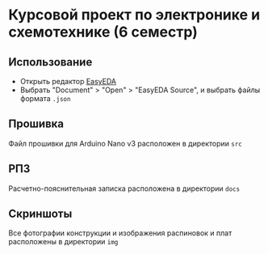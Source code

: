 # Курсовой проект по электронике и схемотехнике (6 семестр)

## Использование        

- Открыть редактор [EasyEDA](https://easyeda.com/editor)
- Выбрать "Document" > "Open" > "EasyEDA Source", и выбрать файлы формата `.json`

## Прошивка

Файл прошивки для Arduino Nano v3 расположен в директории `src`

## РПЗ

Расчетно-пояснительная записка расположена в директории `docs`

## Скриншоты 

Все фотографии конструкции и изображения распиновок и плат расположены в директории `img`
